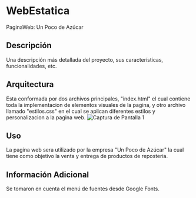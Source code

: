 # WebEstatica
PaginaWeb: Un Poco de Azúcar

## Descripción
Una descripción más detallada del proyecto, sus características, funcionalidades, etc.

## Arquitectura 
Esta conformada por dos archivos principales, "index.html" el cual contiene toda la implementacion de elementos visuales de la pagina, y otro archivo llamado "estilos.css" en el cual se aplican diferentes
estilos y personalizacion a la pagina web.
![Captura de Pantalla 1](ruta/a/la/imagen1.png)

## Uso
La pagina web sera utilizado por la empresa "Un Poco de Azúcar" la cual tiene como objetivo la venta y entrega de productos de reposteria.


## Información Adicional
Se tomaron en cuenta el menú de fuentes desde Google Fonts.
